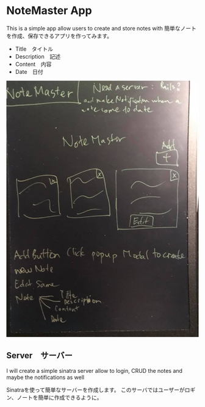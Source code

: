 # NoteMaster App
This is a simple app allow users to create and store notes with
簡単なノートを作成、保存できるアプリを作ってみます。
  - Title　タイトル
  - Description　記述
  - Content　内容
  - Date　日付

![alt text](simple.jpg "Simple")

## Server　サーバー
I will create a simple sinatra server allow to login, CRUD the notes and maybe the notifications as well

Sinatraを使って簡単なサーバーを作成します。
このサーバではユーザーがロギン、ノートを簡単に作成できるように。
